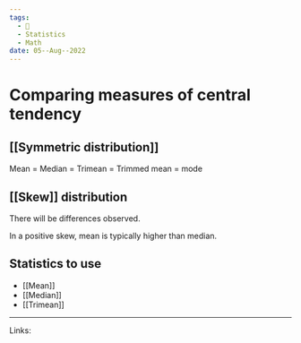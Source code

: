 ```yaml
---
tags:
  - 🌱
  - Statistics
  - Math
date: 05--Aug--2022
---
```


# Comparing measures of central tendency

## [[Symmetric distribution]]

Mean = Median = Trimean = Trimmed mean = mode

## [[Skew]] distribution

There will be differences observed. 

In a positive skew, mean is typically higher than median.

## Statistics to use

- [[Mean]]
- [[Median]]
- [[Trimean]]

---
Links: 
